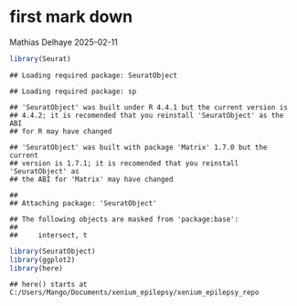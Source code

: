 first mark down
================
Mathias Delhaye
2025-02-11

``` r
library(Seurat)
```

    ## Loading required package: SeuratObject

    ## Loading required package: sp

    ## 'SeuratObject' was built under R 4.4.1 but the current version is
    ## 4.4.2; it is recomended that you reinstall 'SeuratObject' as the ABI
    ## for R may have changed

    ## 'SeuratObject' was built with package 'Matrix' 1.7.0 but the current
    ## version is 1.7.1; it is recomended that you reinstall 'SeuratObject' as
    ## the ABI for 'Matrix' may have changed

    ## 
    ## Attaching package: 'SeuratObject'

    ## The following objects are masked from 'package:base':
    ## 
    ##     intersect, t

``` r
library(SeuratObject)
library(ggplot2)
library(here)
```

    ## here() starts at C:/Users/Mango/Documents/xenium_epilepsy/xenium_epilepsy_repo
